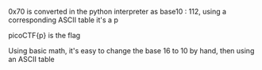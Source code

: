 0x70 is converted in the python interpreter as base10 : 112, using a corresponding ASCII table it's a p

picoCTF{p} is the flag

Using basic math, it's easy to change the base 16 to 10 by hand, then using an ASCII table